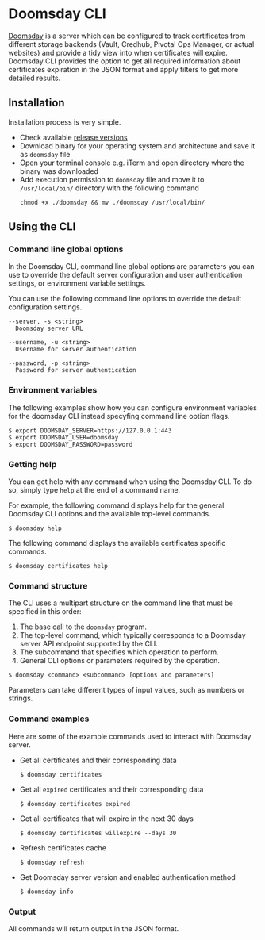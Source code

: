 # Doomsday CLI

[Doomsday](https://github.com/doomsday-project/doomsday) is a server which can be configured to track certificates from different storage backends (Vault, Credhub, Pivotal Ops Manager, or actual websites) and provide a tidy view into when certificates will expire. Doomsday CLI provides the option to get all required information about certificates expiration in the JSON format and apply filters to get more detailed results.

## Installation

Installation process is very simple.
* Check available [release versions](https://github.com/starkandwayne/doomsday-cli/releases)
* Download binary for your operating system and architecture and save it as `doomsday` file
* Open your terminal console e.g. iTerm and open directory where the binary was downloaded
* Add execution permission to `doomsday` file and move it to `/usr/local/bin/` directory with the following command
   ```
   chmod +x ./doomsday && mv ./doomsday /usr/local/bin/
   ```

## Using the CLI

### Command line global options
In the Doomsday CLI, command line global options are parameters you can use to override the default server configuration and user authentication settings, or environment variable settings.

You can use the following command line options to override the default configuration settings.
```
--server, -s <string>
  Doomsday server URL

--username, -u <string>
  Username for server authentication

--password, -p <string>
  Password for server authentication
```

### Environment variables
The following examples show how you can configure environment variables for the doomsday CLI instead specyfing command line option flags.

```
$ export DOOMSDAY_SERVER=https://127.0.0.1:443
$ export DOOMSDAY_USER=doomsday
$ export DOOMSDAY_PASSWORD=password
```

### Getting help
You can get help with any command when using the Doomsday CLI. To do so, simply type `help` at the end of a command name.

For example, the following command displays help for the general Doomsday CLI options and the available top-level commands.
```
$ doomsday help
```
The following command displays the available certificates specific commands.
```
$ doomsday certificates help
```

### Command structure
The CLI uses a multipart structure on the command line that must be specified in this order:
1. The base call to the `doomsday` program.
2. The top-level command, which typically corresponds to a Doomsday server API endpoint supported by the CLI.
3. The subcommand that specifies which operation to perform.
4. General CLI options or parameters required by the operation.
```
$ doomsday <command> <subcommand> [options and parameters]
```
Parameters can take different types of input values, such as numbers or strings.

### Command examples
Here are some of the example commands used to interact with Doomsday server.
* Get all certificates and their corresponding data
   ```
   $ doomsday certificates
   ```
* Get all `expired` certificates and their corresponding data
   ```
   $ doomsday certificates expired
   ```
* Get all certificates that will expire in the next 30 days
   ```
   $ doomsday certificates willexpire --days 30
   ```
* Refresh certificates cache
   ```
   $ doomsday refresh
   ```
* Get Doomsday server version and enabled authentication method
   ```
   $ doomsday info
   ```
### Output
All commands will return output in the JSON format.